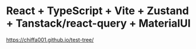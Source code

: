 # React + TypeScript + Vite + Zustand + Tanstack/react-query + MaterialUI

https://chiffa001.github.io/test-tree/
